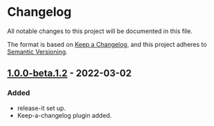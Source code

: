 # Changelog

All notable changes to this project will be documented in this file.

The format is based on [Keep a Changelog](https://keepachangelog.com/en/1.0.0/),
and this project adheres to [Semantic Versioning](https://semver.org/spec/v2.0.0.html).

## [1.0.0-beta.1.2] - 2022-03-02

### Added

- release-it set up.
- Keep-a-changelog plugin added.


[Unreleased]: https://github.com/gebruederheitz/wp-backup/compare/1.0.0-beta.1.2...HEAD
[1.0.0-beta.1.2]: https://github.com/gebruederheitz/wp-backup/compare/null...1.0.0-beta.1.2
